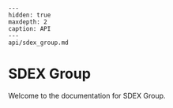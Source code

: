 ```{toctree}
---
hidden: true
maxdepth: 2
caption: API
---
api/sdex_group.md
```

# SDEX Group

Welcome to the documentation for SDEX Group.
